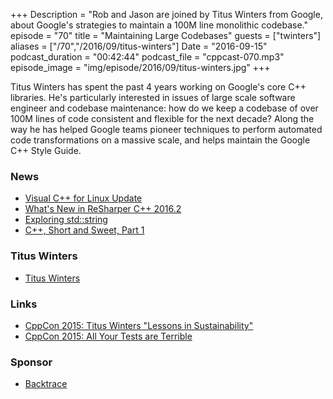 +++
Description = "Rob and Jason are joined by Titus Winters from Google, about Google's strategies to maintain a 100M line monolithic codebase."
episode = "70"
title = "Maintaining Large Codebases"
guests = ["twinters"]
aliases = ["/70","/2016/09/titus-winters"]
Date = "2016-09-15"
podcast_duration = "00:42:44"
podcast_file = "cppcast-070.mp3"
episode_image = "img/episode/2016/09/titus-winters.jpg"
+++

Titus Winters has spent the past 4 years working on Google's core C++ libraries. He's particularly interested in issues of large scale software engineer and codebase maintenance: how do we keep a codebase of over 100M lines of code consistent and flexible for the next decade? Along the way he has helped Google teams pioneer techniques to perform automated code transformations on a massive scale, and helps maintain the Google C++ Style Guide.

### News ###

 - [Visual C++ for Linux Update](https://blogs.msdn.microsoft.com/vcblog/2016/09/13/visual-c-for-linux-1-0-5-updates/)
 - [What's New in ReSharper C++ 2016.2](https://blog.jetbrains.com/rscpp/whats-new-in-resharper-c-2016-2/)
 - [Exploring std::string](http://shaharmike.com/cpp/std-string/)
 - [C++, Short and Sweet, Part 1](https://www.udemy.com/cpp-short-and-sweet/?siteID=MaufOVPBmz4-dVcn1TSD8m4m.owPBcWTiw&LSNPUBID=MaufOVPBmz4)
 
### Titus Winters ###

 - [Titus Winters](https://www.linkedin.com/in/tituswinters)
 
### Links ###

 - [CppCon 2015: Titus Winters "Lessons in Sustainability"](https://www.youtube.com/watch?v=zW-i9eVGU_k)
 - [CppCon 2015: All Your Tests are Terrible](https://www.youtube.com/watch?v=u5senBJUkPc)
 
### Sponsor ###

- [Backtrace](https://www.backtrace.io/cppcast)

